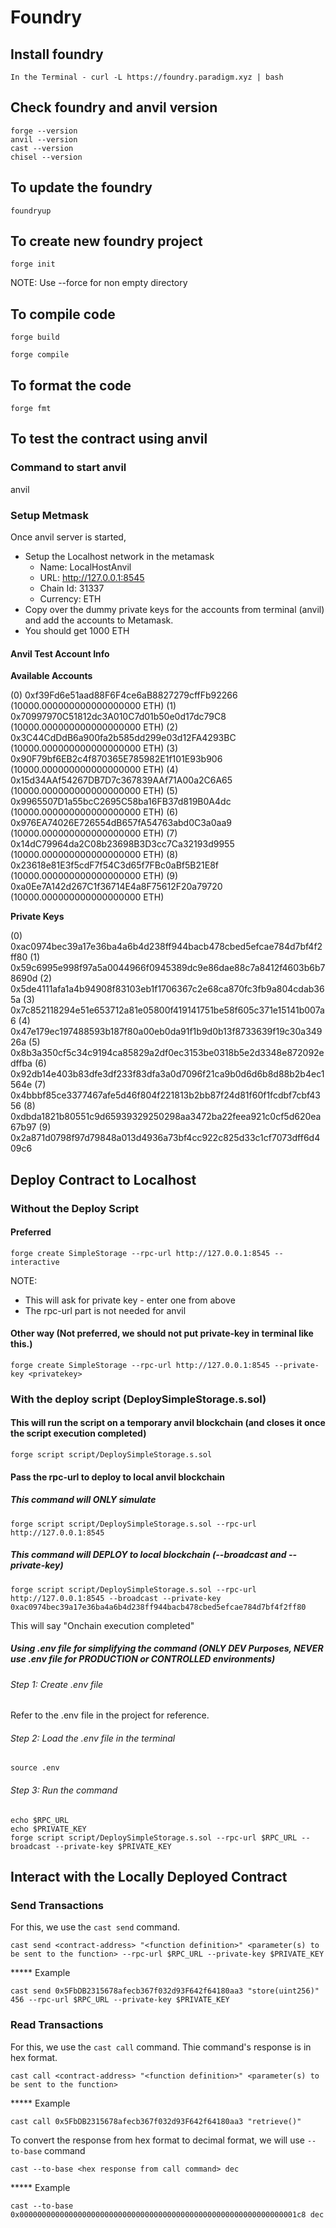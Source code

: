 # Foundry

## Install foundry

```shell
In the Terminal - curl -L https://foundry.paradigm.xyz | bash
```

## Check foundry and anvil version

```shell
forge --version
anvil --version
cast --version
chisel --version
```

## To update the foundry

```shell
foundryup 
```

## To create new foundry project

```shell
forge init
```

NOTE: Use --force for non empty directory

## To compile code

```shell
forge build 

forge compile
```

## To format the code

```shell
forge fmt
```

## To test the contract using anvil

### Command to start anvil

anvil

### Setup Metmask

Once anvil server is started,

- Setup the Localhost network in the metamask
  - Name: LocalHostAnvil
  - URL: <http://127.0.0.1:8545>
  - Chain Id: 31337
  - Currency: ETH
- Copy over the dummy private keys for the accounts from terminal (anvil) and add the accounts to Metamask.
- You should get 1000 ETH

#### Anvil Test Account Info

**Available Accounts**

(0) 0xf39Fd6e51aad88F6F4ce6aB8827279cffFb92266 (10000.000000000000000000 ETH)
(1) 0x70997970C51812dc3A010C7d01b50e0d17dc79C8 (10000.000000000000000000 ETH)
(2) 0x3C44CdDdB6a900fa2b585dd299e03d12FA4293BC (10000.000000000000000000 ETH)
(3) 0x90F79bf6EB2c4f870365E785982E1f101E93b906 (10000.000000000000000000 ETH)
(4) 0x15d34AAf54267DB7D7c367839AAf71A00a2C6A65 (10000.000000000000000000 ETH)
(5) 0x9965507D1a55bcC2695C58ba16FB37d819B0A4dc (10000.000000000000000000 ETH)
(6) 0x976EA74026E726554dB657fA54763abd0C3a0aa9 (10000.000000000000000000 ETH)
(7) 0x14dC79964da2C08b23698B3D3cc7Ca32193d9955 (10000.000000000000000000 ETH)
(8) 0x23618e81E3f5cdF7f54C3d65f7FBc0aBf5B21E8f (10000.000000000000000000 ETH)
(9) 0xa0Ee7A142d267C1f36714E4a8F75612F20a79720 (10000.000000000000000000 ETH)

**Private Keys**

(0) 0xac0974bec39a17e36ba4a6b4d238ff944bacb478cbed5efcae784d7bf4f2ff80
(1) 0x59c6995e998f97a5a0044966f0945389dc9e86dae88c7a8412f4603b6b78690d
(2) 0x5de4111afa1a4b94908f83103eb1f1706367c2e68ca870fc3fb9a804cdab365a
(3) 0x7c852118294e51e653712a81e05800f419141751be58f605c371e15141b007a6
(4) 0x47e179ec197488593b187f80a00eb0da91f1b9d0b13f8733639f19c30a34926a
(5) 0x8b3a350cf5c34c9194ca85829a2df0ec3153be0318b5e2d3348e872092edffba
(6) 0x92db14e403b83dfe3df233f83dfa3a0d7096f21ca9b0d6d6b8d88b2b4ec1564e
(7) 0x4bbbf85ce3377467afe5d46f804f221813b2bb87f24d81f60f1fcdbf7cbf4356
(8) 0xdbda1821b80551c9d65939329250298aa3472ba22feea921c0cf5d620ea67b97
(9) 0x2a871d0798f97d79848a013d4936a73bf4cc922c825d33c1cf7073dff6d409c6

## Deploy Contract to Localhost

### Without the Deploy Script

#### Preferred

```shell
forge create SimpleStorage --rpc-url http://127.0.0.1:8545 --interactive
```

NOTE:

- This will ask for private key - enter one from above
- The rpc-url part is not needed for anvil

#### Other way (Not preferred, we should not put private-key in terminal like this.)

```shell
forge create SimpleStorage --rpc-url http://127.0.0.1:8545 --private-key <privatekey>
```

### With the deploy script (DeploySimpleStorage.s.sol)

#### This will run the script on a temporary anvil blockchain (and closes it once the script execution completed)

```shell
forge script script/DeploySimpleStorage.s.sol
```

#### Pass the rpc-url to deploy to local anvil blockchain

##### This command will ONLY simulate

```shell
forge script script/DeploySimpleStorage.s.sol --rpc-url http://127.0.0.1:8545
```

##### This command will DEPLOY to local blockchain (--broadcast and --private-key)

```shell
forge script script/DeploySimpleStorage.s.sol --rpc-url http://127.0.0.1:8545 --broadcast --private-key 0xac0974bec39a17e36ba4a6b4d238ff944bacb478cbed5efcae784d7bf4f2ff80
```

This will say "Onchain execution completed"

##### Using .env file for simplifying the command (ONLY DEV Purposes, NEVER use .env file for PRODUCTION or CONTROLLED environments)

###### Step 1: Create .env file

Refer to the .env file in the project for reference.

###### Step 2: Load the .env file in the terminal

```shell
source .env
```

###### Step 3: Run the command

```shell
echo $RPC_URL
echo $PRIVATE_KEY
forge script script/DeploySimpleStorage.s.sol --rpc-url $RPC_URL --broadcast --private-key $PRIVATE_KEY
```

## Interact with the Locally Deployed Contract

### Send Transactions

For this, we use the `cast send` command.

```shell
cast send <contract-address> "<function definition>" <parameter(s) to be sent to the function> --rpc-url $RPC_URL --private-key $PRIVATE_KEY 
```

***** Example

```shell
cast send 0x5FbDB2315678afecb367f032d93F642f64180aa3 "store(uint256)" 456 --rpc-url $RPC_URL --private-key $PRIVATE_KEY 
```

### Read Transactions

For this, we use the `cast call` command. Thie command's response is in hex format.

```shell
cast call <contract-address> "<function definition>" <parameter(s) to be sent to the function> 
```

***** Example

```shell
cast call 0x5FbDB2315678afecb367f032d93F642f64180aa3 "retrieve()" 
```

To convert the response from hex format to decimal format, we will use `--to-base` command

```shell
cast --to-base <hex response from call command> dec
```

***** Example

```shell
cast --to-base 0x00000000000000000000000000000000000000000000000000000000000001c8 dec
```
